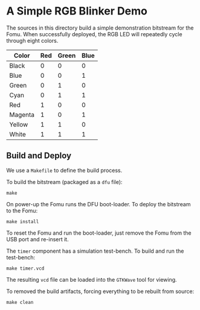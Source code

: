 # A Simple RGB Blinker Demo

The sources in this directory
build a simple demonstration bitstream
for the Fomu.
When successfully deployed,
the RGB LED will repeatedly cycle through
eight colors.

Color   | Red | Green | Blue
--------|-----|-------|-----
Black   | 0   | 0     | 0
Blue    | 0   | 0     | 1
Green   | 0   | 1     | 0
Cyan    | 0   | 1     | 1
Red     | 1   | 0     | 0
Magenta | 1   | 0     | 1
Yellow  | 1   | 1     | 0
White   | 1   | 1     | 1

## Build and Deploy

We use a `Makefile` to define the build process.

To build the bitstream (packaged as a `dfu` file):

    make

On power-up the Fomu runs the DFU boot-loader.
To deploy the bitstream to the Fomu:

    make install

To reset the Fomu and run the boot-loader,
just remove the Fomu from the USB port
and re-insert it.

The `timer` component has a simulation test-bench.
To build and run the test-bench:

    make timer.vcd

The resulting `vcd` file can be loaded into the `GTKWave` tool for viewing.

To removed the build artifacts,
forcing everything to be rebuilt from source:

    make clean
